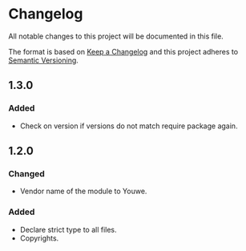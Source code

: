 # Changelog
All notable changes to this project will be documented in this file.

The format is based on [Keep a Changelog](http://keepachangelog.com/en/1.0.0/)
and this project adheres to [Semantic Versioning](http://semver.org/spec/v2.0.0.html).

## 1.3.0
### Added
- Check on version if versions do not match require package again.

## 1.2.0
### Changed
- Vendor name of the module to Youwe.

### Added
- Declare strict type to all files.
- Copyrights.